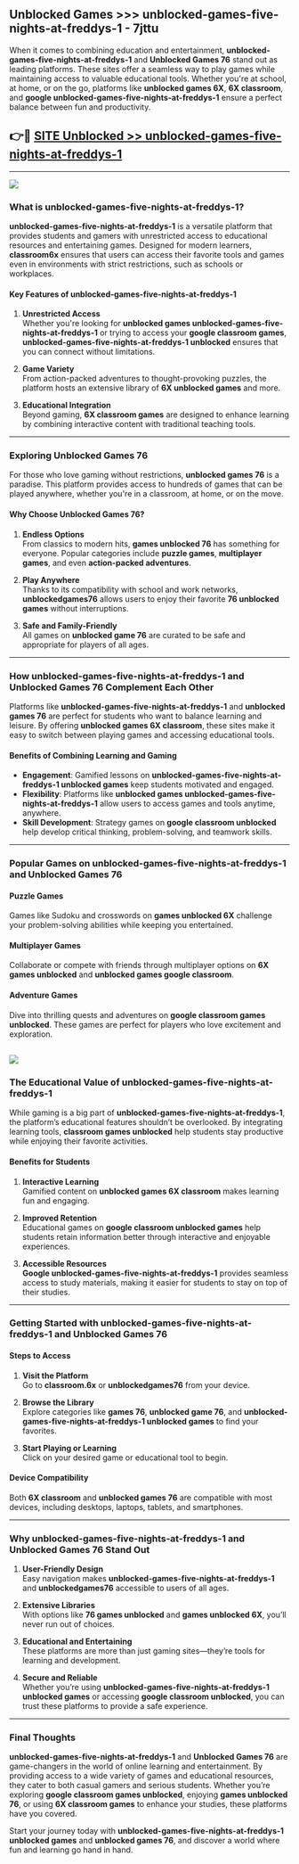 ## Unblocked Games >>> unblocked-games-five-nights-at-freddys-1 - 7jttu 

When it comes to combining education and entertainment, **unblocked-games-five-nights-at-freddys-1** and **Unblocked Games 76** stand out as leading platforms. These sites offer a seamless way to play games while maintaining access to valuable educational tools. Whether you're at school, at home, or on the go, platforms like **unblocked games 6X**, **6X classroom**, and **google unblocked-games-five-nights-at-freddys-1** ensure a perfect balance between fun and productivity.
## 👉🔴 [SITE Unblocked >> unblocked-games-five-nights-at-freddys-1](http://unblockedgames.edu.pl?title=unblocked-games-five-nights-at-freddys-1&ref=24J)
---
<a href="http://unblockedgames.edu.pl?title=unblocked-games-five-nights-at-freddys-1&ref=24J/"><img src="https://github.com/user-attachments/assets/438f12ca-57a4-47a3-8ead-c64da593a1e5"/></a>
### What is unblocked-games-five-nights-at-freddys-1?  

**unblocked-games-five-nights-at-freddys-1** is a versatile platform that provides students and gamers with unrestricted access to educational resources and entertaining games. Designed for modern learners, **classroom6x** ensures that users can access their favorite tools and games even in environments with strict restrictions, such as schools or workplaces.  

#### Key Features of unblocked-games-five-nights-at-freddys-1  

1. **Unrestricted Access**  
   Whether you're looking for **unblocked games unblocked-games-five-nights-at-freddys-1** or trying to access your **google classroom games**, **unblocked-games-five-nights-at-freddys-1 unblocked** ensures that you can connect without limitations.  

2. **Game Variety**  
   From action-packed adventures to thought-provoking puzzles, the platform hosts an extensive library of **6X unblocked games** and more.  

3. **Educational Integration**  
   Beyond gaming, **6X classroom games** are designed to enhance learning by combining interactive content with traditional teaching tools.  



---

### Exploring Unblocked Games 76  

For those who love gaming without restrictions, **unblocked games 76** is a paradise. This platform provides access to hundreds of games that can be played anywhere, whether you're in a classroom, at home, or on the move.  

#### Why Choose Unblocked Games 76?  

1. **Endless Options**  
   From classics to modern hits, **games unblocked 76** has something for everyone. Popular categories include **puzzle games**, **multiplayer games**, and even **action-packed adventures**.  

2. **Play Anywhere**  
   Thanks to its compatibility with school and work networks, **unblockedgames76** allows users to enjoy their favorite **76 unblocked games** without interruptions.  

3. **Safe and Family-Friendly**  
   All games on **unblocked game 76** are curated to be safe and appropriate for players of all ages.  

---

### How unblocked-games-five-nights-at-freddys-1 and Unblocked Games 76 Complement Each Other  

Platforms like **unblocked-games-five-nights-at-freddys-1** and **unblocked games 76** are perfect for students who want to balance learning and leisure. By offering **unblocked games 6X classroom**, these sites make it easy to switch between playing games and accessing educational tools.  

#### Benefits of Combining Learning and Gaming  

- **Engagement**: Gamified lessons on **unblocked-games-five-nights-at-freddys-1 unblocked games** keep students motivated and engaged.  
- **Flexibility**: Platforms like **unblocked games unblocked-games-five-nights-at-freddys-1** allow users to access games and tools anytime, anywhere.  
- **Skill Development**: Strategy games on **google classroom unblocked** help develop critical thinking, problem-solving, and teamwork skills.  

---

### Popular Games on unblocked-games-five-nights-at-freddys-1 and Unblocked Games 76  

#### Puzzle Games  

Games like Sudoku and crosswords on **games unblocked 6X** challenge your problem-solving abilities while keeping you entertained.  

#### Multiplayer Games  

Collaborate or compete with friends through multiplayer options on **6X games unblocked** and **unblocked games google classroom**.  

#### Adventure Games  

Dive into thrilling quests and adventures on **google classroom games unblocked**. These games are perfect for players who love excitement and exploration.  

<a href="http://download.freeplayer.one?title=unblocked-games-five-nights-at-freddys-1&ref=23D/"><img src="https://github.com/user-attachments/assets/fe0c3e91-c8e1-489c-acf0-e2f614c12fb8"/></a>
---

### The Educational Value of unblocked-games-five-nights-at-freddys-1  

While gaming is a big part of **unblocked-games-five-nights-at-freddys-1**, the platform’s educational features shouldn’t be overlooked. By integrating learning tools, **classroom games unblocked** help students stay productive while enjoying their favorite activities.  

#### Benefits for Students  

1. **Interactive Learning**  
   Gamified content on **unblocked games 6X classroom** makes learning fun and engaging.  

2. **Improved Retention**  
   Educational games on **google classroom unblocked games** help students retain information better through interactive and enjoyable experiences.  

3. **Accessible Resources**  
   **Google unblocked-games-five-nights-at-freddys-1** provides seamless access to study materials, making it easier for students to stay on top of their studies.  

---

### Getting Started with unblocked-games-five-nights-at-freddys-1 and Unblocked Games 76  

#### Steps to Access  

1. **Visit the Platform**  
   Go to **classroom.6x** or **unblockedgames76** from your device.  

2. **Browse the Library**  
   Explore categories like **games 76**, **unblocked game 76**, and **unblocked-games-five-nights-at-freddys-1 unblocked games** to find your favorites.  

3. **Start Playing or Learning**  
   Click on your desired game or educational tool to begin.  

#### Device Compatibility  

Both **6X classroom** and **unblocked games 76** are compatible with most devices, including desktops, laptops, tablets, and smartphones.  

---

### Why unblocked-games-five-nights-at-freddys-1 and Unblocked Games 76 Stand Out  

1. **User-Friendly Design**  
   Easy navigation makes **unblocked-games-five-nights-at-freddys-1** and **unblockedgames76** accessible to users of all ages.  

2. **Extensive Libraries**  
   With options like **76 games unblocked** and **games unblocked 6X**, you’ll never run out of choices.  

3. **Educational and Entertaining**  
   These platforms are more than just gaming sites—they’re tools for learning and development.  

4. **Secure and Reliable**  
   Whether you’re using **unblocked-games-five-nights-at-freddys-1 unblocked games** or accessing **google classroom unblocked**, you can trust these platforms to provide a safe experience.  

---

### Final Thoughts  

**unblocked-games-five-nights-at-freddys-1** and **Unblocked Games 76** are game-changers in the world of online learning and entertainment. By providing access to a wide variety of games and educational resources, they cater to both casual gamers and serious students. Whether you’re exploring **google classroom games unblocked**, enjoying **games unblocked 76**, or using **6X classroom games** to enhance your studies, these platforms have you covered.  

Start your journey today with **unblocked-games-five-nights-at-freddys-1 unblocked games** and **unblocked games 76**, and discover a world where fun and learning go hand in hand.  